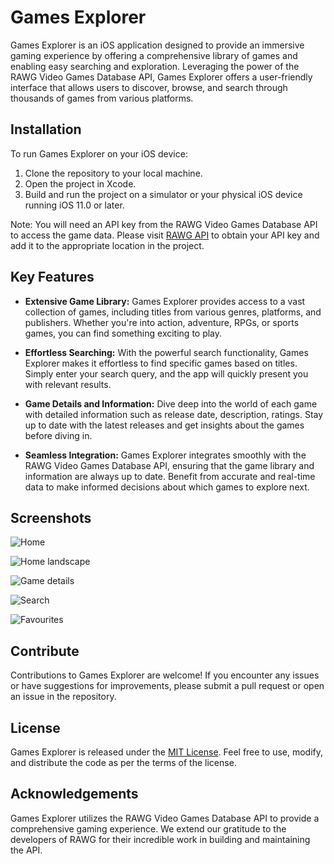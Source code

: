 # Games Explorer

Games Explorer is an iOS application designed to provide an immersive gaming experience by offering a comprehensive library of games and enabling easy searching and exploration. Leveraging the power of the RAWG Video Games Database API, Games Explorer offers a user-friendly interface that allows users to discover, browse, and search through thousands of games from various platforms.

## Installation

To run Games Explorer on your iOS device:

1. Clone the repository to your local machine.
2. Open the project in Xcode.
3. Build and run the project on a simulator or your physical iOS device running iOS 11.0 or later.

Note: You will need an API key from the RAWG Video Games Database API to access the game data. Please visit [RAWG API](https://rawg.io/apidocs) to obtain your API key and add it to the appropriate location in the project.

## Key Features

- **Extensive Game Library:** Games Explorer provides access to a vast collection of games, including titles from various genres, platforms, and publishers. Whether you're into action, adventure, RPGs, or sports games, you can find something exciting to play.

- **Effortless Searching:** With the powerful search functionality, Games Explorer makes it effortless to find specific games based on titles. Simply enter your search query, and the app will quickly present you with relevant results.

- **Game Details and Information:** Dive deep into the world of each game with detailed information such as release date, description, ratings. Stay up to date with the latest releases and get insights about the games before diving in.

- **Seamless Integration:** Games Explorer integrates smoothly with the RAWG Video Games Database API, ensuring that the game library and information are always up to date. Benefit from accurate and real-time data to make informed decisions about which games to explore next.

Screenshots
-----------

![Home](https://user-images.githubusercontent.com/12571923/244081188-7d7abd3e-21ce-4dbd-8627-22a6a4f7cb5d.png "Home")

![Home landscape](https://user-images.githubusercontent.com/12571923/244081241-f972a9a6-96a8-43a4-bd9a-a1a3c6c39006.png "Home landscape")

![Game details](https://user-images.githubusercontent.com/12571923/244081206-8a85d366-a189-4030-8d4c-019a1d1e63ef.png "Game details")

![Search](https://user-images.githubusercontent.com/12571923/244081196-82fe08a4-c855-480e-9db8-90c83019c6d9.png "Search")

![Favourites](https://user-images.githubusercontent.com/12571923/244081224-baa1952a-2242-421b-a9f5-b9ca0e301a5b.png "Favourites")

## Contribute

Contributions to Games Explorer are welcome! If you encounter any issues or have suggestions for improvements, please submit a pull request or open an issue in the repository.

## License

Games Explorer is released under the [MIT License](https://opensource.org/licenses/MIT). Feel free to use, modify, and distribute the code as per the terms of the license.

## Acknowledgements

Games Explorer utilizes the RAWG Video Games Database API to provide a comprehensive gaming experience. We extend our gratitude to the developers of RAWG for their incredible work in building and maintaining the API.
